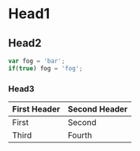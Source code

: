 # Head1

## Head2
```javascript
var fog = 'bar';
if(true) fog = 'fog';
```

### Head3

First Header | Second Header
------------ | -------------
First        | Second       
Third        | Fourth       

